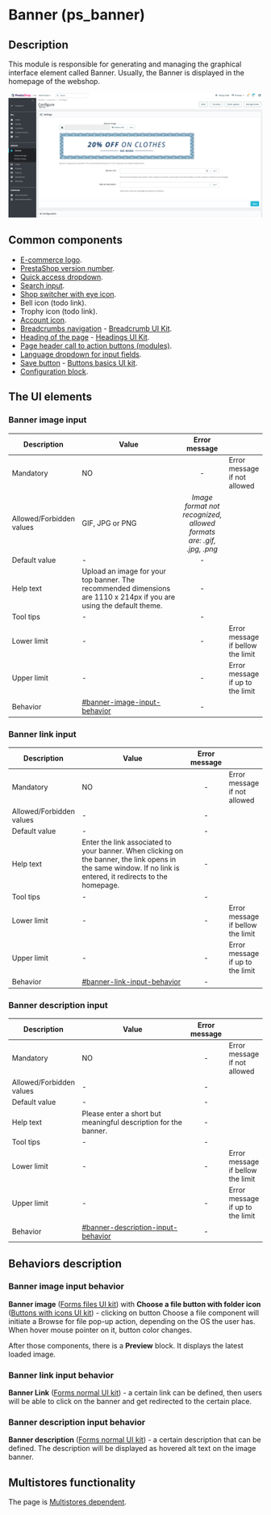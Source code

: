 # Banner (ps\_banner)

## Description

This module is responsible for generating and managing the graphical interface element called Banner. Usually, the Banner is displayed in the homepage of the webshop.&#x20;

![Banner User Interface](<../../../../../.gitbook/assets/image (4).png>)

## Common components

* [E-commerce logo](../../../common-components/back-office-header/prestashop-logo.md).
* [PrestaShop version number](../../../common-components/prestashop-version-number.md).
* [Quick access dropdown](../../../common-components/quick-access-dropdown.md).
* [Search input](../../../common-components/search-input-field.md).
* [Shop switcher with eye icon](../../../common-components/shop-switcher-with-eye-icon.md).
* Bell icon (todo link).
* Trophy icon (todo link).
* [Account icon](../../../common-components/account-icon.md).
* [Breadcrumbs navigation](../../../common-components/breadcrumbs.md) - [Breadcrumb UI Kit](https://build.prestashop.com/prestashop-ui-kit/?path=/story/breadcrumb--breadcrumb).
* [Heading of the page](../../../common-components/heading-of-the-page.md) - [Headings UI Kit](https://build.prestashop.com/prestashop-ui-kit/?path=/story/headings--headings).
* [Page header call to action buttons (modules)](../../../common-components/page-header-call-to-action-buttons-modules.md).
* [Language dropdown for input fields](https://app.gitbook.com/o/-MAz0PPl5s9ulE9xyliu/s/eRh5ljXXvELkmmdiRmg8/\~/diff/\~/changes/KjeTPSLSN1LXBZMsI7JI/functional-documentation/ux-ui/common-components/language-dropdown-for-input-fields).
* ​[Save button](https://app.gitbook.com/o/-MAz0PPl5s9ulE9xyliu/s/eRh5ljXXvELkmmdiRmg8/\~/changes/bFfZ6x0W3PrldLavAttl/functional-documentation/ux-ui/common-components/save-button) - [Buttons basics UI kit](https://build.prestashop.com/prestashop-ui-kit/?path=/story/buttons--basics).
* [Configuration block](https://app.gitbook.com/o/-MAz0PPl5s9ulE9xyliu/s/eRh5ljXXvELkmmdiRmg8/\~/changes/cReeZTZCiwqi5rIeUSjb/functional-documentation/ux-ui/common-components/configuration-block).

## The UI elements

### Banner image input

<table><thead><tr><th>Description</th><th width="264.3333333333333">Value</th><th align="center">Error message</th><th data-hidden></th></tr></thead><tbody><tr><td>Mandatory</td><td>NO</td><td align="center">-</td><td>Error message if not allowed</td></tr><tr><td>Allowed/Forbidden values</td><td>GIF, JPG or PNG</td><td align="center"><em>Image format not recognized, allowed formats are: .gif, .jpg, .png</em></td><td></td></tr><tr><td>Default value</td><td>                       -</td><td align="center">-</td><td></td></tr><tr><td>Help text</td><td>Upload an image for your top banner. The recommended dimensions are 1110 x 214px if you are using the default theme.</td><td align="center">-</td><td></td></tr><tr><td>Tool tips</td><td>                      -</td><td align="center">-</td><td></td></tr><tr><td>Lower limit</td><td>                      -</td><td align="center">-</td><td>Error message if bellow the limit</td></tr><tr><td>Upper limit</td><td>                      -</td><td align="center">-</td><td>Error message if up to the limit</td></tr><tr><td>Behavior</td><td><a data-mention href="banner-ps_banner.md#banner-image-input-behavior">#banner-image-input-behavior</a></td><td align="center">-</td><td></td></tr></tbody></table>

### Banner link input

<table><thead><tr><th>Description</th><th width="264.3333333333333">Value</th><th align="center">Error message</th><th data-hidden></th></tr></thead><tbody><tr><td>Mandatory</td><td>NO</td><td align="center">-</td><td>Error message if not allowed</td></tr><tr><td>Allowed/Forbidden values</td><td>                          -</td><td align="center">-</td><td></td></tr><tr><td>Default value</td><td>                       -</td><td align="center">-</td><td></td></tr><tr><td>Help text</td><td>Enter the link associated to your banner. When clicking on the banner, the link opens in the same window. If no link is entered, it redirects to the homepage.</td><td align="center">-</td><td></td></tr><tr><td>Tool tips</td><td>                      -</td><td align="center">-</td><td></td></tr><tr><td>Lower limit</td><td>                      -</td><td align="center">-</td><td>Error message if bellow the limit</td></tr><tr><td>Upper limit</td><td>                      -</td><td align="center">-</td><td>Error message if up to the limit</td></tr><tr><td>Behavior</td><td><a data-mention href="banner-ps_banner.md#banner-link-input-behavior">#banner-link-input-behavior</a></td><td align="center">-</td><td></td></tr></tbody></table>

### Banner description input

<table><thead><tr><th>Description</th><th width="264.3333333333333">Value</th><th align="center">Error message</th><th data-hidden></th></tr></thead><tbody><tr><td>Mandatory</td><td>NO</td><td align="center">-</td><td>Error message if not allowed</td></tr><tr><td>Allowed/Forbidden values</td><td>                          -</td><td align="center">-</td><td></td></tr><tr><td>Default value</td><td>                       -</td><td align="center">-</td><td></td></tr><tr><td>Help text</td><td>Please enter a short but meaningful description for the banner.</td><td align="center">-</td><td></td></tr><tr><td>Tool tips</td><td>                      -</td><td align="center">-</td><td></td></tr><tr><td>Lower limit</td><td>                      -</td><td align="center">-</td><td>Error message if bellow the limit</td></tr><tr><td>Upper limit</td><td>                      -</td><td align="center">-</td><td>Error message if up to the limit</td></tr><tr><td>Behavior</td><td><a data-mention href="banner-ps_banner.md#banner-description-input-behavior">#banner-description-input-behavior</a></td><td align="center">-</td><td></td></tr></tbody></table>

## Behaviors description

### Banner image input behavior

**Banner image** ([Forms files UI kit](https://build.prestashop-project.org/prestashop-ui-kit/?path=/story/forms--files)) with **Choose a file button with folder icon** ([Buttons with icons UI kit](https://build.prestashop-project.org/prestashop-ui-kit/?path=/story/buttons--buttons-with-icons)) - clicking on button Choose a file component will initiate a Browse for file pop-up action, depending on the OS the user has. \
When hover mouse pointer on it, button color changes.

After those components, there is a **Preview** block. It displays the latest loaded image.

### **Banner link input behavior**

**Banner Link** ([Forms normal UI kit](https://build.prestashop-project.org/prestashop-ui-kit/?path=/story/forms--normal)) - a certain link can be defined, then users will be able to click on the banner and get redirected to the certain place.&#x20;

### **Banner description input behavior**

**Banner description** ([Forms normal UI kit](https://build.prestashop-project.org/prestashop-ui-kit/?path=/story/forms--normal)) - a certain description that can be defined. The description will be displayed as hovered alt text on the image banner.

## Multistores functionality

The page is [Multistores dependent](banner-ps\_banner.md#multistores-functionality).

